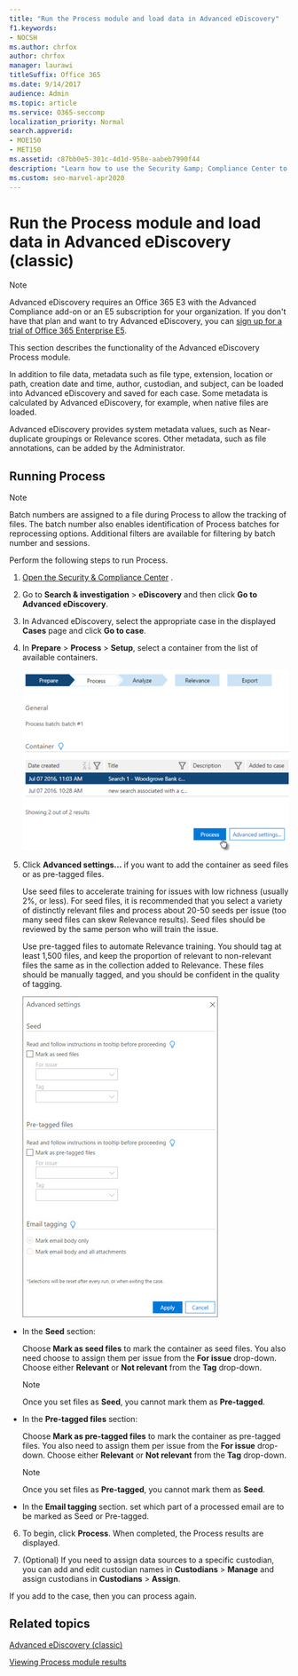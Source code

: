 ```yaml
---
title: "Run the Process module and load data in Advanced eDiscovery"
f1.keywords:
- NOCSH
ms.author: chrfox
author: chrfox
manager: laurawi
titleSuffix: Office 365
ms.date: 9/14/2017
audience: Admin
ms.topic: article
ms.service: O365-seccomp
localization_priority: Normal
search.appverid: 
- MOE150
- MET150
ms.assetid: c87bb0e5-301c-4d1d-958e-aabeb7990f44
description: "Learn how to use the Security &amp; Compliance Center to access Advanced eDiscovery and run the Process module for a case."
ms.custom: seo-marvel-apr2020
---
```


# Run the Process module and load data in Advanced eDiscovery (classic)

> [!NOTE]
> Advanced eDiscovery requires an Office 365 E3 with the Advanced Compliance add-on or an E5 subscription for your organization. If you don't have that plan and want to try Advanced eDiscovery, you can [sign up for a trial of Office 365 Enterprise E5](https://go.microsoft.com/fwlink/p/?LinkID=698279). 
  
This section describes the functionality of the Advanced eDiscovery Process module. 
  
In addition to file data, metadata such as file type, extension, location or path, creation date and time, author, custodian, and subject, can be loaded into Advanced eDiscovery and saved for each case. Some metadata is calculated by Advanced eDiscovery, for example, when native files are loaded. 
  
Advanced eDiscovery provides system metadata values, such as Near-duplicate groupings or Relevance scores. Other metadata, such as file annotations, can be added by the Administrator. 
  
## Running Process

> [!NOTE]
> Batch numbers are assigned to a file during Process to allow the tracking of files. The batch number also enables identification of Process batches for reprocessing options. Additional filters are available for filtering by batch number and sessions. 
  
Perform the following steps to run Process.
  
1. [Open the Security &amp; Compliance Center](go-to-the-securitycompliance-center.md) . 
    
2. Go to **Search &amp; investigation** \> **eDiscovery** and then click **Go to Advanced eDiscovery**.
    
3. In Advanced eDiscovery, select the appropriate case in the displayed **Cases** page and click **Go to case**.
    
4. In **Prepare** \> **Process** \> **Setup**, select a container from the list of available containers.
    
    ![Click Process to add the search results to the case](../media/50bdc55c-d378-4881-b302-31ef785fa359.png)
  
5. Click **Advanced settings...** if you want to add the container as seed files or as pre-tagged files. 
    
    Use seed files to accelerate training for issues with low richness (usually 2%, or less). For seed files, it is recommended that you select a variety of distinctly relevant files and process about 20-50 seeds per issue (too many seed files can skew Relevance results). Seed files should be reviewed by the same person who will train the issue.
    
    Use pre-tagged files to automate Relevance training. You should tag at least 1,500 files, and keep the proportion of relevant to non-relevant files the same as in the collection added to Relevance. These files should be manually tagged, and you should be confident in the quality of tagging.
    
    ![Screenshot of Advanced settings page for processing batch files](../media/3c25cb78-4484-41e5-bd34-3753c7ab6cf2.jpg)
  
  - In the **Seed** section: 
    
    Choose **Mark as seed files** to mark the container as seed files. You also need choose to assign them per issue from the **For issue** drop-down. Choose either **Relevant** or **Not relevant** from the **Tag** drop-down. 
    
    > [!NOTE]
    > Once you set files as **Seed**, you cannot mark them as **Pre-tagged**. 
  
  - In the **Pre-tagged files** section: 
    
    Choose **Mark as pre-tagged files** to mark the container as pre-tagged files. You also need to assign them per issue from the **For issue** drop-down. Choose either **Relevant** or **Not relevant** from the **Tag** drop-down. 
    
    > [!NOTE]
    > Once you set files as **Pre-tagged**, you cannot mark them as **Seed**. 
  
  - In the **Email tagging** section. set which part of a processed email are to be marked as Seed or Pre-tagged. 
    
6. To begin, click **Process**. When completed, the Process results are displayed.
    
7. (Optional) If you need to assign data sources to a specific custodian, you can add and edit custodian names in **Custodians** \> **Manage** and assign custodians in **Custodians** \> **Assign**. 
    
If you add to the case, then you can process again.
  
## Related topics

[Advanced eDiscovery (classic)](office-365-advanced-ediscovery.md)
  
[Viewing Process module results](view-process-module-results-in-advanced-ediscovery.md)

